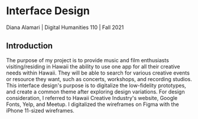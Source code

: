 # Interface Design
Diana Alamari | Digital Humanities 110 | Fall 2021

## Introduction

The purpose of my project is to provide music and film enthusiasts visiting/residing in Hawaii the ability to use one app for all their creative needs within Hawaii. They will be able to search for various creative events or resource they want, such as concerts, workshops, and recording studios. This interface design's purpose is to digitalize the low-fidelity prototypes, and create a common theme after exploring design variations. For design consideration, I referred to Hawaii Creative Industry's website, Google Fonts, Yelp, and Meetup. I digitalized the wireframes on Figma with the iPhone 11-sized wireframes. 
